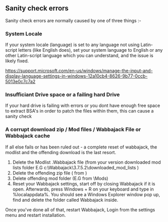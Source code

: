 ## Sanity check errors

Sanity check errors are normally caused by one of three things :-

### System Locale

If your system locale (language) is set to any language not using Latin-script letters (like English does), set your system language to English or any other Latin-script language which you can understand, and the issue is likely fixed.

<https://support.microsoft.com/en-us/windows/manage-the-input-and-display-language-settings-in-windows-12a10cb4-8626-9b77-0ccb-5013e0c7c7a2>

### Insufficiant Drive space or a failing hard Drive

If your hard drive is failing with errors or you dont have enough free space to extract BSA's in order to patch the files within them, this can cause a sanity check

### A corrupt download zip / Mod files / Wabbajack File or Wabbajack cache

If all else fails or has been ruled out - a complete reset of wabbajack, the modlist and the offending download is the last resort.

1. Delete the Modlist .Wabbajack file (from your version downloaded mod lists folder E.G c:\Wabbajack\3.7.5.2\downloaded_mod_lists ) 
2. Delete the offending zip file ( from <resource download location> ) 
3. Delete offending mod folder (E.G from <Modlist install folder>\Mods) 
4. Reset your Wabbajack settings, start off by closing Wabbajack if it is open. Afterwards, press Windows + R on your keyboard and type in %localappdata%. You should see a Windows Explorer window pop up, find and delete the folder called Wabbajack inside.

Once you've done all of that, restart Wabbajack, Login from the settings menu and restart installation.
